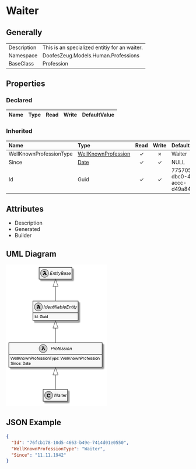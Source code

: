 ﻿# Waiter

## Generally

|||
|:-|:-|
|Description|This is an specialized entitiy for an waiter.|
|Namespace|DoofesZeug.Models.Human.Professions|
|BaseClass|Profession|

## Properties

### Declared

|Name|Type|Read|Write|DefaultValue|
|:---|:---|:--:|:---:|:-----------|

### Inherited

|Name|Type|Read|Write|DefaultValue|
|:---|:---|:--:|:---:|:-----------|
|WellKnownProfessionType|[WellKnownProfession](../../Enumerations/DoofesZeug.Models.Human.Professions/WellKnownProfession.md)|&#x2713;|&#x2717;|Waiter|
|Since|[Date](../../Models/DoofesZeug.Models.DateAndTime/Date.md)|&#x2713;|&#x2713;|NULL|
|Id|Guid|&#x2713;|&#x2713;|7757053a-dbc0-4376-accc-d49a8412527a|

## Attributes

- Description
- Generated
- Builder

## UML Diagram

![Waiter.png](./Waiter.png "Waiter")

## JSON Example

```json
{
  "Id": "76fcb178-10d5-4663-b49e-7414d01e0550",
  "WellKnownProfessionType": "Waiter",
  "Since": "11.11.1942"
}
```

